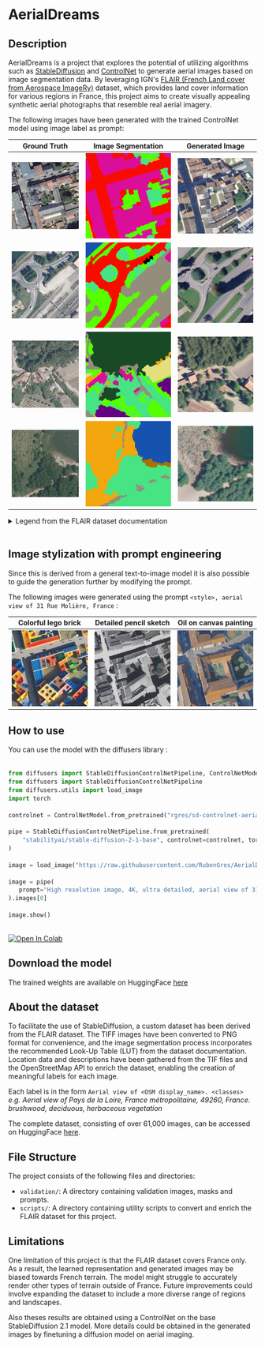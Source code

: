 AerialDreams
======

## Description

AerialDreams is a project that explores the potential of utilizing algorithms such as [StableDiffusion](https://github.com/CompVis/stable-diffusion) and [ControlNet](https://github.com/lllyasviel/ControlNet) to generate aerial images based on image segmentation data. By leveraging IGN's [FLAIR (French Land cover from Aerospace ImageRy)](https://ignf.github.io/FLAIR/) dataset, which provides land cover information for various regions in France, this project aims to create visually appealing synthetic aerial photographs that resemble real aerial imagery.  

The following images have been generated with the trained ControlNet model using image label as prompt:

Ground Truth               |  Image Segmentation      |  Generated Image
:-------------------------:|:------------------------:|:-------------------------:
![](validation/image/IMG_076201.png)     |  ![](validation/mask/MSK_076201.png)  |  ![](images/076201/1.png)
![](validation/image/IMG_067998.png)     |  ![](validation/mask/MSK_067998.png)  |  ![](images/067998/2.png)
![](validation/image/IMG_073879.png)     |  ![](validation/mask/MSK_073879.png)  |  ![](images/073879/0.png)
![](validation/image/IMG_074756.png)     |  ![](validation/mask/MSK_074756.png)  |  ![](images/074756/0.png)

<details>
   <summary>Legend from the FLAIR dataset documentation</summary>
   <table style="width:80%;max-width:700px;">
      <thead>
         <tr>
            <th width="7%"></th>
            <th>Class</th>
            <th style="text-align: center" width="15%">Value</th>
            <th style="text-align: center">Freq.-train (%)</th>
            <th style="text-align: center">Freq.-test (%)</th>
         </tr>
      </thead>
      <tbody>
         <tr>
            <td><img src="https://placehold.co/15x15/db0e9a/db0e9a.png" alt=""></td>
            <td>building</td>
            <td style="text-align: center">1</td>
            <td style="text-align: center">8.14</td>
            <td style="text-align: center">8.6</td>
         </tr>
         <tr>
            <td><img src="https://placehold.co/15x15/938e7b/938e7b.png" alt=""></td>
            <td>pervious surface</td>
            <td style="text-align: center">2</td>
            <td style="text-align: center">8.25</td>
            <td style="text-align: center">7.34</td>
         </tr>
         <tr>
            <td><img src="https://placehold.co/15x15/f80c00/f80c00.png" alt=""></td>
            <td>impervious surface</td>
            <td style="text-align: center">3</td>
            <td style="text-align: center">13.72</td>
            <td style="text-align: center">14.98</td>
         </tr>
         <tr>
            <td><img src="https://placehold.co/15x15/a97101/a97101.png" alt=""></td>
            <td>bare soil</td>
            <td style="text-align: center">4</td>
            <td style="text-align: center">3.47</td>
            <td style="text-align: center">4.36</td>
         </tr>
         <tr>
            <td><img src="https://placehold.co/15x15/1553ae/1553ae.png" alt=""></td>
            <td>water</td>
            <td style="text-align: center">5</td>
            <td style="text-align: center">4.88</td>
            <td style="text-align: center">5.98</td>
         </tr>
         <tr>
            <td bgcolor="#194a26"><img src="https://placehold.co/15x15/194a26/194a26.png" alt=""></td>
            <td>coniferous</td>
            <td style="text-align: center">6</td>
            <td style="text-align: center">2.74</td>
            <td style="text-align: center">2.39</td>
         </tr>
         <tr>
            <td bgcolor="#46e483"><img src="https://placehold.co/15x15/46e483/46e483.png" alt=""></td>
            <td>deciduous</td>
            <td style="text-align: center">7</td>
            <td style="text-align: center">15.38</td>
            <td style="text-align: center">13.91</td>
         </tr>
         <tr>
            <td bgcolor="#f3a60d"><img src="https://placehold.co/15x15/f3a60d/f3a60d.png" alt=""></td>
            <td>brushwood</td>
            <td style="text-align: center">8</td>
            <td style="text-align: center">6.95</td>
            <td style="text-align: center">6.91</td>
         </tr>
         <tr>
            <td bgcolor="#660082"><img src="https://placehold.co/15x15/660082/660082.png" alt=""></td>
            <td>vineyard</td>
            <td style="text-align: center">9</td>
            <td style="text-align: center">3.13</td>
            <td style="text-align: center">3.87</td>
         </tr>
         <tr>
            <td bgcolor="#55ff00"><img src="https://placehold.co/15x15/55ff00/55ff00.png" alt=""></td>
            <td>herbaceous vegetation</td>
            <td style="text-align: center">10</td>
            <td style="text-align: center">17.84</td>
            <td style="text-align: center">22.17</td>
         </tr>
         <tr>
            <td bgcolor="#fff30d"><img src="https://placehold.co/15x15/fff30d/fff30d.png" alt=""></td>
            <td>agricultural land</td>
            <td style="text-align: center">11</td>
            <td style="text-align: center">10.98</td>
            <td style="text-align: center">6.95</td>
         </tr>
         <tr>
            <td bgcolor="#e4df7c"><img src="https://placehold.co/15x15/e4df7c/e4df7c.png" alt=""></td>
            <td>plowed land</td>
            <td style="text-align: center">12</td>
            <td style="text-align: center">3.88</td>
            <td style="text-align: center">2.25</td>
         </tr>
         <tr>
            <td bgcolor="#3de6eb"><img src="https://placehold.co/15x15/3de6eb/3de6eb.png" alt=""></td>
            <td>swimming pool</td>
            <td style="text-align: center">13</td>
            <td style="text-align: center">0.03</td>
            <td style="text-align: center">0.04</td>
         </tr>
         <tr>
            <td bgcolor="#ffffff"><img src="https://placehold.co/15x15/ffffff/ffffff.png" alt=""></td>
            <td>snow</td>
            <td style="text-align: center">14</td>
            <td style="text-align: center">0.15</td>
            <td style="text-align: center">-</td>
         </tr>
         <tr>
            <td bgcolor="#8ab3a0"><img src="https://placehold.co/15x15/8ab3a0/8ab3a0.png" alt=""></td>
            <td>clear cut</td>
            <td style="text-align: center">15</td>
            <td style="text-align: center">0.15</td>
            <td style="text-align: center">0.01</td>
         </tr>
         <tr>
            <td bgcolor="#6b714f"><img src="https://placehold.co/15x15/6b714f/6b714f.png" alt=""></td>
            <td>mixed</td>
            <td style="text-align: center">16</td>
            <td style="text-align: center">0.05</td>
            <td style="text-align: center">-</td>
         </tr>
         <tr>
            <td bgcolor="#c5dc42"><img src="https://placehold.co/15x15/c5dc42/c5dc42.png" alt=""></td>
            <td>ligneous</td>
            <td style="text-align: center">17</td>
            <td style="text-align: center">0.01</td>
            <td style="text-align: center">0.03</td>
         </tr>
         <tr>
            <td bgcolor="#9999ff"><img src="https://placehold.co/15x15/9999ff/9999ff.png" alt=""></td>
            <td>greenhouse</td>
            <td style="text-align: center">18</td>
            <td style="text-align: center">0.12</td>
            <td style="text-align: center">0.2</td>
         </tr>
         <tr>
            <td bgcolor="#000000"><img src="https://placehold.co/15x15/000000/000000.png" alt=""></td>
            <td>other</td>
            <td style="text-align: center">19</td>
            <td style="text-align: center">0.14</td>
            <td style="text-align: center">-</td>
         </tr>
      </tbody>
   </table>
</details>  

<br>

## Image stylization with prompt engineering

Since this is derived from a general text-to-image model it is also possible to guide the generation further by modifying the prompt.  

The following images were generated using the prompt `<style>, aerial view of 31 Rue Molière, France` :

  Colorful lego brick      |  Detailed pencil sketch | Oil on canvas painting
:-------------------------:|:-------------------------:|:-------------------------:|
![](images/styles/lego2.png)  |  ![](images/styles/pencil.png) | ![](images/styles/oil.png)

## How to use

You can use the model with the diffusers library :

```python

from diffusers import StableDiffusionControlNetPipeline, ControlNetModel
from diffusers import StableDiffusionControlNetPipeline
from diffusers.utils import load_image
import torch

controlnet = ControlNetModel.from_pretrained("rgres/sd-controlnet-aerialdreams", torch_dtype=torch.float16)

pipe = StableDiffusionControlNetPipeline.from_pretrained(
    "stabilityai/stable-diffusion-2-1-base", controlnet=controlnet, torch_dtype=torch.float16
)

image = load_image("https://raw.githubusercontent.com/RubenGres/AerialDreams/main/validation/mask/MSK_076201.png")

image = pipe(
   prompt="High resolution image, 4K, ultra detailed, aerial view of 31 Rue Molière, France.", num_inference_steps=20, image=image
).images[0]

image.show()
     
```

<a href="https://colab.research.google.com/github/RubenGres/AerialDreams/blob/main/aerialdreams_inference.ipynb" target="_parent"><img src="https://colab.research.google.com/assets/colab-badge.svg" alt="Open In Colab"/></a>

## Download the model

The trained weights are available on HuggingFace [here](https://huggingface.co/rgres/sd-controlnet-aerialdreams)

## About the dataset

To facilitate the use of StableDiffusion, a custom dataset has been derived from the FLAIR dataset. The TIFF images have been converted to PNG format for convenience, and the image segmentation process incorporates the recommended Look-Up Table (LUT) from the dataset documentation. Location data and descriptions have been gathered from the TIF files and the OpenStreetMap API to enrich the dataset, enabling the creation of meaningful labels for each image.  

Each label is in the form `Aerial view of <OSM display_name>. <classes>`  
*e.g. Aerial view of Pays de la Loire, France métropolitaine, 49260, France. brushwood, deciduous, herbaceous vegetation*

The complete dataset, consisting of over 61,000 images, can be accessed on HuggingFace [here](https://huggingface.co/datasets/rgres/AerialDreams).

## File Structure

The project consists of the following files and directories:

- `validation/`: A directory containing validation images, masks and prompts.
- `scripts/`: A directory containing utility scripts to convert and enrich the FLAIR dataset for this project.

## Limitations

One limitation of this project is that the FLAIR dataset covers France only. As a result, the learned representation and generated images may be biased towards French terrain. The model might struggle to accurately render other types of terrain outside of France. Future improvements could involve expanding the dataset to include a more diverse range of regions and landscapes.  

Also theses results are obtained using a ControlNet on the base StableDiffusion 2.1 model. More details could be obtained in the generated images by finetuning a diffusion model on aerial imaging.
